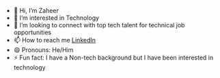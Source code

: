 - 👋 Hi, I’m Zaheer
- 👀 I’m interested in Technology
- 💞️ I’m looking to connect with top tech talent for technical job opportunities
- 📫 How to reach me [LinkedIn]([url](https://www.linkedin.com/in/zaheerulhr/))
- 😄 Pronouns: He/Him
- ⚡ Fun fact: I have a Non-tech background but I have been interested in technology

<!---
Zaheer-TA/Zaheer-TA is a ✨ special ✨ repository because its `README.md` (this file) appears on your GitHub profile.
You can click the Preview link to take a look at your changes.
--->
